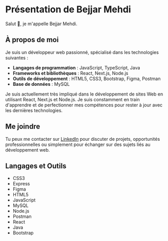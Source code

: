# Présentation de Bejjar Mehdi

Salut 👋, je m'appelle Bejjar Mehdi.

## À propos de moi
Je suis un développeur web passionné, spécialisé dans les technologies suivantes :

- **Langages de programmation** : JavaScript, TypeScript, Java
- **Frameworks et bibliothèques** : React, Next.js, Node.js
- **Outils de développement** : HTML5, CSS3, Bootstrap, Figma, Postman
- **Base de données** : MySQL

Je suis actuellement très impliqué dans le développement de sites Web en utilisant React, Next.js et Node.js. Je suis constamment en train d'apprendre et de perfectionner mes compétences pour rester à jour avec les dernières technologies.

## Me joindre
Tu peux me contacter sur [LinkedIn](https://www.linkedin.com/in/mehdi-bejjar/) pour discuter de projets, opportunités professionnelles ou simplement pour échanger sur des sujets liés au développement web.

## Langages et Outils
- CSS3
- Express
- Figma
- HTML5
- JavaScript
- MySQL
- Node.js
- Postman
- React
- Java
- Bootstrap

